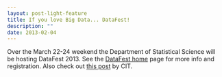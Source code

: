 ```yaml
---
layout: post-light-feature
title: If you love Big Data... DataFest!
description: ""
date: 2013-02-04
---
```


Over the March 22-24 weekend the Department of Statistical Science will be hosting DataFest 2013. See the [DataFest home](https://stat.duke.edu/datafest) page for more info and registration. Also check out [this post](http://cit.duke.edu/blog/2013/02/if-you-love-big-data-datafest/) by CIT.
